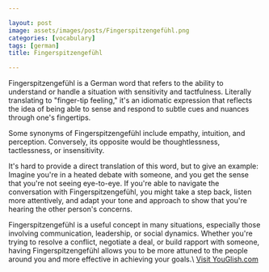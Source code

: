 ```yaml
---

layout: post
image: assets/images/posts/Fingerspitzengefühl.png
categories: [vocabulary]
tags: [german]
title: Fingerspitzengefühl

---
```


Fingerspitzengefühl is a German word that refers to the ability to understand or handle a situation with sensitivity and tactfulness. Literally translating to "finger-tip feeling," it's an idiomatic expression that reflects the idea of being able to sense and respond to subtle cues and nuances through one's fingertips.

Some synonyms of Fingerspitzengefühl include empathy, intuition, and perception. Conversely, its opposite would be thoughtlessness, tactlessness, or insensitivity. 

It's hard to provide a direct translation of this word, but to give an example: Imagine you're in a heated debate with someone, and you get the sense that you're not seeing eye-to-eye. If you're able to navigate the conversation with Fingerspitzengefühl, you might take a step back, listen more attentively, and adapt your tone and approach to show that you're hearing the other person's concerns. 

Fingerspitzengefühl is a useful concept in many situations, especially those involving communication, leadership, or social dynamics. Whether you're trying to resolve a conflict, negotiate a deal, or build rapport with someone, having Fingerspitzengefühl allows you to be more attuned to the people around you and more effective in achieving your goals.\ <a id="yg-widget-0" class="youglish-widget" data-query="Fingerspitzengefühl" data-lang="german" data-components="8412" data-auto-start="0" data-bkg-color="theme_light" data-title="How%20to%20pronounce%20Fingerspitzengefühl%20in%20German"  rel="nofollow" href="https://youglish.com">Visit YouGlish.com</a><script async src="https://youglish.com/public/emb/widget.js" charset="utf-8"></script>